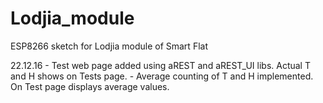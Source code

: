 # Lodjia_module
ESP8266 sketch for Lodjia module of Smart Flat

22.12.16 - Test web page added using aREST and aREST_UI libs. Actual T and H shows on Tests page.
	 - Average counting of T and H implemented. On Test page displays average values.
